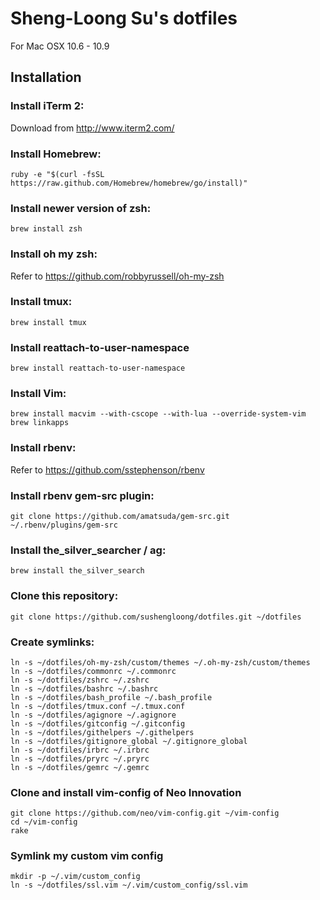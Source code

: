 Sheng-Loong Su's dotfiles
=========================

For Mac OSX 10.6 - 10.9

## Installation

### Install iTerm 2:
Download from http://www.iterm2.com/

### Install Homebrew:
```
ruby -e "$(curl -fsSL https://raw.github.com/Homebrew/homebrew/go/install)"
```

### Install newer version of zsh:
```
brew install zsh
```

### Install oh my zsh:
Refer to https://github.com/robbyrussell/oh-my-zsh

### Install tmux:
```
brew install tmux
```

### Install reattach-to-user-namespace
```
brew install reattach-to-user-namespace
```

### Install Vim:
```
brew install macvim --with-cscope --with-lua --override-system-vim
brew linkapps
```

### Install rbenv:
Refer to https://github.com/sstephenson/rbenv

### Install rbenv gem-src plugin:
```
git clone https://github.com/amatsuda/gem-src.git ~/.rbenv/plugins/gem-src
```

### Install the_silver_searcher / ag:
```
brew install the_silver_search
```

### Clone this repository:
```
git clone https://github.com/sushengloong/dotfiles.git ~/dotfiles
```

### Create symlinks:
```
ln -s ~/dotfiles/oh-my-zsh/custom/themes ~/.oh-my-zsh/custom/themes
ln -s ~/dotfiles/commonrc ~/.commonrc
ln -s ~/dotfiles/zshrc ~/.zshrc
ln -s ~/dotfiles/bashrc ~/.bashrc
ln -s ~/dotfiles/bash_profile ~/.bash_profile
ln -s ~/dotfiles/tmux.conf ~/.tmux.conf
ln -s ~/dotfiles/agignore ~/.agignore
ln -s ~/dotfiles/gitconfig ~/.gitconfig
ln -s ~/dotfiles/githelpers ~/.githelpers
ln -s ~/dotfiles/gitignore_global ~/.gitignore_global
ln -s ~/dotfiles/irbrc ~/.irbrc
ln -s ~/dotfiles/pryrc ~/.pryrc
ln -s ~/dotfiles/gemrc ~/.gemrc
```

### Clone and install vim-config of Neo Innovation
```
git clone https://github.com/neo/vim-config.git ~/vim-config
cd ~/vim-config
rake
```

### Symlink my custom vim config
```
mkdir -p ~/.vim/custom_config
ln -s ~/dotfiles/ssl.vim ~/.vim/custom_config/ssl.vim
```
